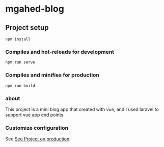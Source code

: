 # mgahed-blog

## Project setup
```
npm install
```

### Compiles and hot-reloads for development
```
npm run serve
```

### Compiles and minifies for production
```
npm run build
```

### about
This project is a mini blog app that created with vue, and I used laravel to support vue app end points

### Customize configuration
See [See Project on production](https://mgahed.github.io/mini-blog/).
